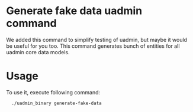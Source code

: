 # Generate fake data uadmin command

We added this command to simplify testing of uadmin, but maybe it would be useful for you too. This command generates bunch of entities for all uadmin core data models.

# Usage

To use it, execute following command:
```bash
  ./uadmin_binary generate-fake-data
```
